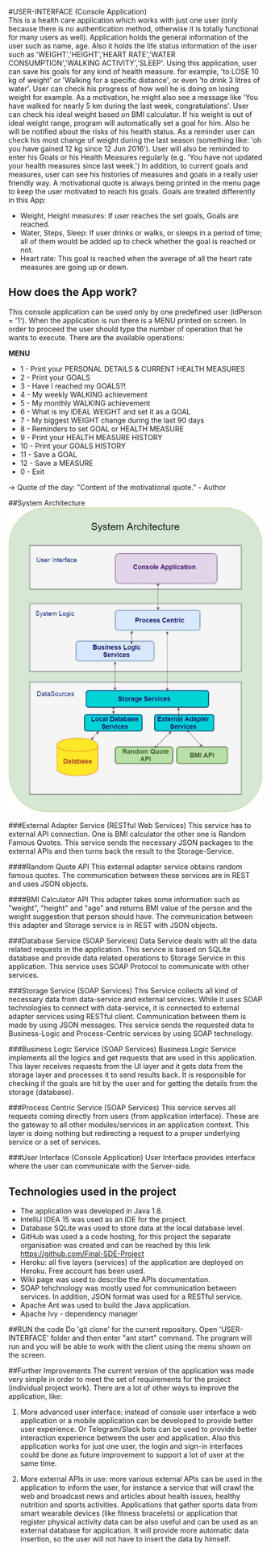 ﻿#USER-INTERFACE (Console Application)     
This is a health care application which works with just one user (only because there is no authentication method, otherwise it is totally functional for many users as well). Application holds the general information of the user such as name, age. Also it holds the life status information of the user such as 'WEIGHT','HEIGHT','HEART RATE','WATER CONSUMPTION','WALKING ACTIVITY','SLEEP'.
Using this application, user can save his goals for any kind of health measure. for example, 'to LOSE 10 kg of weight' or 'Walking for a specific distance', or even 'to drink 3 litres of water'.
User can check his progress of how well he is doing on losing weight for example. As a motivation, he might also see a message like 'You have walked for nearly 5 km during the last week, congratulations'.
User can check his ideal weight based on BMI calculator. If his weight is out of ideal weight range, program will automatically set a goal for him. Also he will be notified about the risks of his health status. As a reminder user can check his most change of weight during the last season (something like: 'oh you have gained 12 kg since 12 Jun 2016'). User will also be reminded to enter his Goals or his Health Measures regularly (e.g. 'You have not updated your health measures since last week.')
In addition, to current goals and measures, user can see his histories of measures and goals in a really user friendly way.
A motivational quote is always being printed in the menu page to keep the user motivated to reach his goals.
Goals are treated differently in this App:
* Weight, Height measures: If user reaches the set goals, Goals are reached.
* Water, Steps, Sleep: If user drinks or walks, or sleeps in a period of time; all of them would be added up to check whether the goal is reached or not.
* Heart rate: This goal is reached when the average of all the heart rate measures are going up or down.

## How does the App work?

This console application can be used only by one predefined user (idPerson = '1'). 
When the application is run there is a MENU printed on screen. In order to proceed the user should type the number of operation that he wants to execute. There are the available operations:

 **MENU**
     
* 1 - Print your PERSONAL DETAILS & CURRENT HEALTH MEASURES
* 2 - Print your GOALS
* 3 - Have I reached my GOALS?!
* 4 - My weekly WALKING achievement
* 5 - My monthly WALKING achievement
* 6 - What is my IDEAL WEIGHT and set it as a GOAL
* 7 - My biggest WEIGHT change during the last 90 days
* 8 - Reminders to set GOAL or HEALTH MEASURE
* 9 - Print your HEALTH MEASURE HISTORY
* 10 - Print your GOALS HISTORY
* 11 - Save a GOAL
* 12 - Save a MEASURE
* 0 - Exit

-> Quote of the day: "Content of the motivational quote." - Author

##System Architecture
![alt tag](https://github.com/Final-SDE-Project/USER-INTERFACE/blob/master/Architecture.png)

###External Adapter Service (RESTful Web Services)
This service has to external API connection. One is BMI calculator the other one is Random Famous Quotes. This service sends the necessary JSON packages to the external APIs and then turns back the result to the Storage-Service.

####Random Quote API
This external adapter service obtains random famous quotes. The communication between these services are in REST and uses JSON objects.

####BMI Calculator API
This adapter takes some information such as "weight", "height" and "age" and returns BMI value of the person and the weight suggestion that person should have. The communication between this adapter and Storage service is in REST with JSON objects.

###Database Service (SOAP Services)
Data Service deals with all the data related requests in the application. This service is based on SQLite database and provide data related operations to Storage Service in this application. This service uses SOAP Protocol to communicate with other services.

###Storage Service (SOAP Services)
This Service collects all kind of necessary data from data-service and external services. While it uses SOAP technologies to connect with data-service, it is connected to external adapter services using RESTful client. Communication between them is made by using JSON messages. This service sends the requested data to Business-Logic and Process-Centric services by using SOAP technology.

###Business Logic Service (SOAP Services)
Business Logic Service implements all the logics and get requests that are used in this application. This layer receives requests from the UI layer and it gets data from the storage layer and processes it to send results back. It is responsible for checking if the goals are hit by the user and for getting the details from the storage (database).

###Process Centric Service (SOAP Services)
This service serves all requests coming directly from users (from application interface). These are the gateway to all other modules/services in an application context. This layer is doing nothing but redirecting a request to a proper underlying service or a set of services.

###User Interface (Console Application)
User Interface provides interface where the user can communicate with the Server-side. 


## Technologies used in the project

* The application was developed in Java 1.8.
* IntelliJ IDEA 15 was used as an IDE for the project.
* Database SQLite was used to store data at the local database level.
* GitHub was used a a code hosting, for this project the separate organisation was created and can be reached by this link https://github.com/Final-SDE-Project 
* Heroku: all five layers (services) of the application are deployed on Heroku. Free account has been used. 
* Wiki page was used to describe the APIs documentation.
* SOAP tehchnology was mostly used for communication between services. In addition, JSON format was used for a RESTful service. 
* Apache Ant was used to build the Java application.
* Apache Ivy - dependency manager

##RUN the code
Do 'git clone' for the current repository. Open 'USER-INTERFACE' folder and then enter "ant start" command. The program will run and you will be able to work with the client using the menu shown on the screen.

##Further Improvements
The current version of the application was made very simple in order to meet the set of requirements for the project (individual project work). There are a lot of other ways to improve the application, like:

1) More advanced user interface: instead of console user interface a web application or a mobile application can be developed to provide better user experience. Or Telegram/Slack bots can be used to provide better interaction experience between the user and application. Also this application works for just one user, the login and sign-in interfaces could be done as future improvement to support a lot of user at the same time.

2) More external APIs in use: more various external APIs can be used in the application to inform the user, for instance a service that will crawl the web and broadcast news and articles about health issues, healthy nutrition and sports activities. Applications that gather sports data from smart wearable devices (like fitness bracelets) or application that register physical activity data can be also useful and can be used as an external database for application. It will provide more automatic data insertion, so the user will not have to insert the data by himself.
